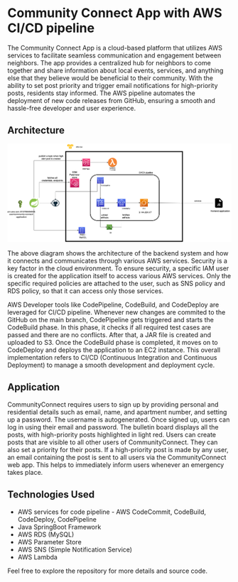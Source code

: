 # Community Connect App with AWS CI/CD pipeline

The Community Connect App is a cloud-based platform that utilizes AWS services to facilitate seamless communication and engagement between neighbors. The app provides a centralized hub for neighbors to come together and share information about local events, services, and anything else that they believe would be beneficial to their community. With the ability to set post priority and trigger email notifications for high-priority posts, residents stay informed. The AWS pipeline automates the deployment of new code releases from GitHub, ensuring a smooth and hassle-free developer and user experience.

## Architecture
![CommunityConnectArch](https://github.com/DivyankAgarwal/CommunityConnect/blob/main/ecc_architecture.drawio.png)


The above diagram shows the architecture of the backend system and how it connects and communicates through various AWS services. Security is a key factor in the cloud environment. To ensure security, a specific IAM user is created for the application itself to access various AWS services. Only the specific required policies are attached to the user, such as SNS policy and RDS policy, so that it can access only those services.

AWS Developer tools like CodePipeline, CodeBuild, and CodeDeploy are leveraged for CI/CD pipeline. Whenever new changes are commited to the GitHub on the main branch, CodePipeline gets triggered and starts the CodeBuild phase. In this phase, it checks if all required test cases are passed and there are no conflicts. After that, a JAR file is created and uploaded to S3. Once the CodeBuild phase is completed, it moves on to CodeDeploy and deploys the application to an EC2 instance. This overall implementation refers to CI/CD (Continuous Integration and Continuous Deployment) to manage a smooth development and deployment cycle.

## Application

CommunityConnect requires users to sign up by providing personal and residential details such as email, name, and apartment number, and setting up a password. The username is autogenerated. Once signed up, users can log in using their email and password. The bulletin board displays all the posts, with high-priority posts highlighted in light red. Users can create posts that are visible to all other users of CommunityConnect. They can also set a priority for their posts. If a high-priority post is made by any user, an email containing the post is sent to all users via the CommunityConnect web app. This helps to immediately inform users whenever an emergency takes place.

## Technologies Used

- AWS services for code pipeline - AWS CodeCommit, CodeBuild, CodeDeploy, CodePipeline
- Java SpringBoot Framework
- AWS RDS (MySQL)
- AWS Parameter Store
- AWS SNS (Simple Notification Service)
- AWS Lambda

Feel free to explore the repository for more details and source code.

